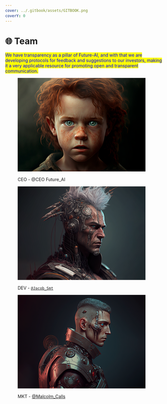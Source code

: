 ```yaml
---
cover: ../.gitbook/assets/GITBOOK.png
coverY: 0
---
```


# 🌐 Team

<mark style="color:blue;">We have transparency as a pillar of Future-AI, and with that we are developing protocols for feedback and suggestions to our investors, making it a very applicable resource for promoting open and transparent communication.</mark>

<div>

<figure><img src="../.gitbook/assets/5.png" alt=""><figcaption><p>CEO - @CEO Future_AI</p></figcaption></figure>

 

<figure><img src="../.gitbook/assets/3.png" alt=""><figcaption><p>DEV - <a href="https://t.me/Jacob_Smt"><code>@Jacob_Smt</code></a><code></code></p></figcaption></figure>

 

<figure><img src="../.gitbook/assets/1.png" alt=""><figcaption><p>MKT - <a href="https://t.me/Malcolm_Calls">@Malcolm_Calls</a></p></figcaption></figure>

</div>

[\
](https://websitefutureai.vercel.app/contact-us.html)
